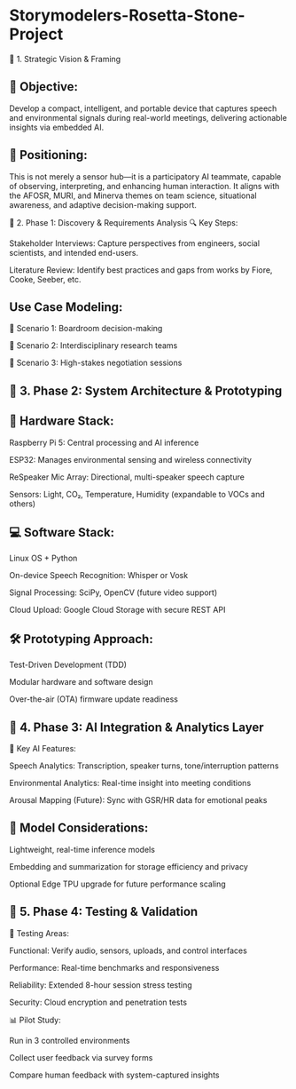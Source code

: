 # Storymodelers-Rosetta-Stone-Project
🔹 1. Strategic Vision & Framing
## 🎯 Objective:
Develop a compact, intelligent, and portable device that captures speech and environmental signals during real-world meetings, delivering actionable insights via embedded AI.

## 🚀 Positioning:
This is not merely a sensor hub—it is a participatory AI teammate, capable of observing, interpreting, and enhancing human interaction. It aligns with the AFOSR, MURI, and Minerva themes on team science, situational awareness, and adaptive decision-making support.

🔹 2. Phase 1: Discovery & Requirements Analysis
🔍 Key Steps:

Stakeholder Interviews: Capture perspectives from engineers, social scientists, and intended end-users.

Literature Review: Identify best practices and gaps from works by Fiore, Cooke, Seeber, etc.

## Use Case Modeling:

📌 Scenario 1: Boardroom decision-making

📌 Scenario 2: Interdisciplinary research teams

📌 Scenario 3: High-stakes negotiation sessions


## 🔹 3. Phase 2: System Architecture & Prototyping
## 🔧 Hardware Stack:

Raspberry Pi 5: Central processing and AI inference

ESP32: Manages environmental sensing and wireless connectivity

ReSpeaker Mic Array: Directional, multi-speaker speech capture

Sensors: Light, CO₂, Temperature, Humidity (expandable to VOCs and others)

## 💻 Software Stack:

Linux OS + Python

On-device Speech Recognition: Whisper or Vosk

Signal Processing: SciPy, OpenCV (future video support)

Cloud Upload: Google Cloud Storage with secure REST API

## 🛠 Prototyping Approach:

Test-Driven Development (TDD)

Modular hardware and software design

Over-the-air (OTA) firmware update readiness

## 🔹 4. Phase 3: AI Integration & Analytics Layer
🧠 Key AI Features:

Speech Analytics: Transcription, speaker turns, tone/interruption patterns

Environmental Analytics: Real-time insight into meeting conditions

Arousal Mapping (Future): Sync with GSR/HR data for emotional peaks

## 🧩 Model Considerations:

Lightweight, real-time inference models

Embedding and summarization for storage efficiency and privacy

Optional Edge TPU upgrade for future performance scaling

## 🔹 5. Phase 4: Testing & Validation
🧪 Testing Areas:

Functional: Verify audio, sensors, uploads, and control interfaces

Performance: Real-time benchmarks and responsiveness

Reliability: Extended 8-hour session stress testing

Security: Cloud encryption and penetration tests

📊 Pilot Study:

Run in 3 controlled environments

Collect user feedback via survey forms

Compare human feedback with system-captured insights

